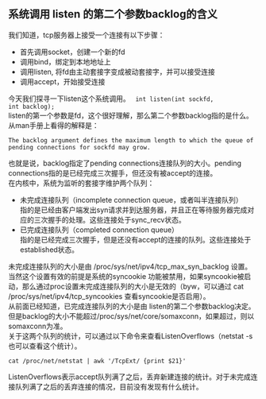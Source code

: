 系统调用 listen 的第二个参数backlog的含义 
------
我们知道，tcp服务器上接受一个连接有以下步骤：

* 首先调用socket，创建一个新的fd
* 调用bind，绑定到本地地址上
* 调用listen, 将fd由主动套接字变成被动套接字，并可以接受连接
* 调用accept，开始接受连接

今天我们探寻一下listen这个系统调用。
<code>
	int listen(int sockfd, int backlog);
</code>  
listen的第一个参数是fd，这个很好理解，那么第二个参数backlog指的是什么。从man手册上看得的解释是：

	The backlog argument defines the maximum length to which the queue of pending connections for sockfd may grow. 
	
也就是说，backlog指定了pending connections连接队列的大小。pending connections指的是已经完成三次握手，但还没有被accept的连接。  
在内核中，系统为监听的套接字维护两个队列：

* 未完成连接队列（incomplete connection queue，或者叫半连接队列）  
  指的是已经由客户端发出syn请求并到达服务器，并且正在等待服务器完成对应的三次握手的处理。这些连接处于sync_recv状态。
* 已完成连接队列（completed connection queue）  
  指的是已经完成三次握手，但是还没有accept的连接的队列。这些连接处于established状态。
  
未完成连接队列的大小是由 /proc/sys/net/ipv4/tcp\_max\_syn\_backlog 设置。当然这个设置有效的前提是系统的syncookie 功能被禁用，如果syncookie被启动，那么通过proc设置未完成连接队列的大小是无效的（byw，可以通过 cat  /proc/sys/net/ipv4/tcp_syncookies 查看syncookie是否启用）。  
从前面已经知道，已完成连接队列的大小是由 listen的第二个参数backlog决定。但是backlog的大小不能超过/proc/sys/net/core/somaxconn，如果超过，则以somaxconn为准。  
关于这两个队列的统计，可以通过以下命令来查看ListenOverflows（netstat -s也可以查看这个统计）。

	cat /proc/net/netstat | awk '/TcpExt/ {print $21}'

ListenOverflows表示accept队列满了之后，丢弃新建连接的统计。对于未完成连接队列满了之后的丢弃连接的情况，目前没有发现有什么统计。


